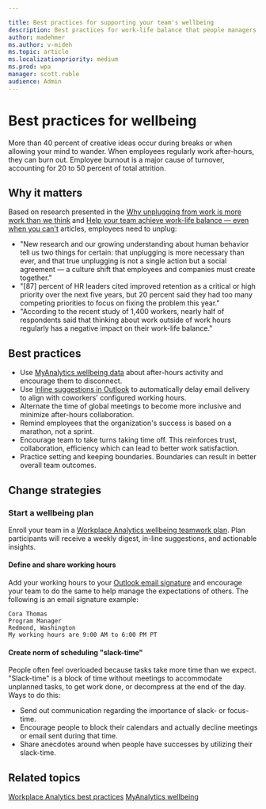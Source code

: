 ```yaml
---

title: Best practices for supporting your team's wellbeing
description: Best practices for work-life balance that people managers can share with their teams
author: madehmer
ms.author: v-mideh
ms.topic: article
ms.localizationpriority: medium 
ms.prod: wpa
manager: scott.ruble
audience: Admin
---
```


# Best practices for wellbeing

 More than 40 percent of creative ideas occur during breaks or when allowing your mind to wander. When employees regularly work after-hours, they can burn out. Employee burnout is a major cause of turnover, accounting for 20 to 50 percent of total attrition.

## Why it matters

Based on research presented in the [Why unplugging from work is more work than we think](https://insights.office.com/productivity/unplugging/) and [Help your team achieve work-life balance — even when you can't](https://insights.office.com/employee-experience/help-your-team-achieve-work-life-balance-even-when-you-cant/) articles, employees need to unplug:

* "New research and our growing understanding about human behavior tell us two things for certain: that unplugging is more necessary than ever, and that true unplugging is not a single action but a social agreement — a culture shift that employees and companies must create together."
* "[87] percent of HR leaders cited improved retention as a critical or high priority over the next five years, but 20 percent said they had too many competing priorities to focus on fixing the problem this year."
* "According to the recent study of 1,400 workers, nearly half of respondents said that thinking about work outside of work hours regularly has a negative impact on their work-life balance."

## Best practices

* Use [MyAnalytics wellbeing data](../personal/Use/wellbeing.md) about after-hours activity and encourage them to disconnect.
* Use [Inline suggestions in Outlook](../personal/Use/mya-notifications.md#delay-delivery) to automatically delay email delivery to align with coworkers' configured working hours.
* Alternate the time of global meetings to become more inclusive and minimize after-hours collaboration.
* Remind employees that the organization's success is based on a marathon, not a sprint.  
* Encourage team to take turns taking time off. This reinforces trust, collaboration, efficiency which can lead to better work satisfaction.
* Practice setting and keeping boundaries. Boundaries can result in better overall team outcomes.

## Change strategies

### Start a wellbeing plan

Enroll your team in a [Workplace Analytics wellbeing teamwork plan](../tutorials/teamwork-solution.md). Plan participants will receive a weekly digest, in-line suggestions, and actionable insights.

#### Define and share working hours

Add your working hours to your [Outlook email signature](https://support.microsoft.com/office/create-an-email-signature-from-a-template-5b02c5ed-1e85-4d2a-a098-9628fe3231d8) and encourage your team to do the same to help manage the expectations of others. The following is an email signature example:

```
Cora Thomas
Program Manager
Redmond, Washington
My working hours are 9:00 AM to 6:00 PM PT
```

#### Create norm of scheduling "slack-time"

People often feel overloaded because tasks take more time than we expect. "Slack-time" is a block of time without meetings to accommodate unplanned tasks, to get work done, or decompress at the end of the day. Ways to do this:

* Send out communication regarding the importance of slack- or focus-time.
* Encourage people to block their calendars and actually decline meetings or email sent during that time.
* Share anecdotes around when people have successes by utilizing their slack-time.

## Related topics

[Workplace Analytics best practices](best-practices.md)
[MyAnalytics wellbeing](../personal/use/wellbeing.md)
